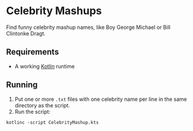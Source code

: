# Celebrity Mashups

Find funny celebrity mashup names, like Boy George Michael or Bill Clintonke Dragt.

## Requirements

* A working [Kotlin](https://kotlinlang.org) runtime

## Running

1. Put one or more `.txt` files with one celebrity name per line in the same directory as the script.
2. Run the script:

```
kotlinc -script CelebrityMashup.kts
```